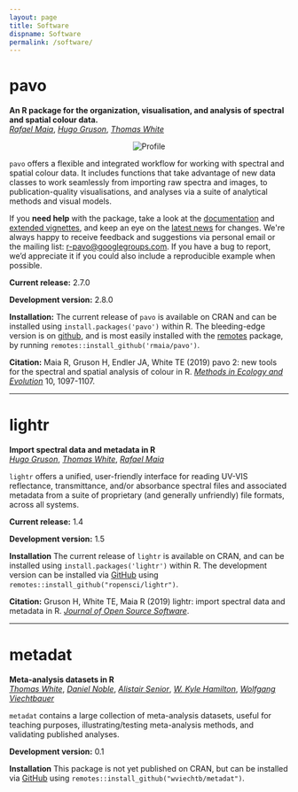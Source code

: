 ```yaml
---
layout: page
title: Software
dispname: Software
permalink: /software/
---
```

# pavo  

**An R package for the organization, visualisation, and analysis of spectral and spatial colour data.**   
[_Rafael Maia_](http://rafaelmaia.net), [_Hugo Gruson_](https://www.normalesup.org/~hgruson/), [_Thomas White_](https://tomwhite.io)

<p align="center">
<img src="{{ site.baseurl }}/assets/tetra.gif" title="Profile" class="profile">  
</p>

`pavo` offers a flexible and integrated workflow for working with spectral and spatial colour data. It includes functions that take advantage of new data classes to work seamlessly from importing raw spectra and images, to publication-quality visualisations, and analyses via a suite of analytical methods and visual models.

If you **need help** with the package, take a look at the [documentation](http://pavo.colrverse.) and [extended vignettes](http://pavo.colrverse.com/articles/pavo-1-overview.html), and keep an eye on the [latest news](http://pavo.colrverse.com/news/index.html) for changes. We're always happy to receive feedback and suggestions via personal email or the mailing list: [r-pavo@googlegroups.com](mailto:r-pavo@googlegroups.com). If you have a bug to report, we’d appreciate it if you could also include a reproducible example when possible.

**Current release:** 2.7.0

**Development version:** 2.8.0

**Installation:** The current release of `pavo` is available on CRAN and can be installed using ```install.packages('pavo')``` within R. The bleeding-edge version is on [github](https://github.com/rmaia/pavo), and is most easily installed with the [remotes](https://github.com/hadley/devtools) package, by running ```remotes::install_github('rmaia/pavo')```.  

**Citation:** Maia R, Gruson H, Endler JA, White TE (2019) pavo 2: new tools for the spectral and spatial analysis of colour in R.  [_Methods in Ecology and Evolution_](http://dx.doi.org/10.1111/2041-210X.13174) 10, 1097-1107. 

---

# lightr 

**Import spectral data and metadata in R**  
[_Hugo Gruson_](https://www.normalesup.org/~hgruson/), [_Thomas White_](http://tomwhite.io), [_Rafael Maia_](http://rafaelmaia.net)

`lightr` offers a unified, user-friendly interface for reading UV-VIS reflectance, transmittance, and/or absorbance spectral files and associated metadata from a suite of proprietary (and generally unfriendly) file formats, across all systems.

**Current release:** 1.4 

**Development version:** 1.5  

**Installation** The current release of `lightr` is available on CRAN, and can be installed using ```install.packages('lightr')``` within R. The development version can be installed via [GitHub](https://github.com/ropensci/lightr) using ```remotes::install_github("ropensci/lightr")```.

**Citation:** Gruson H, White TE, Maia R (2019) lightr: import spectral data and metadata in R. [_Journal of Open Source Software_](https://doi.org/10.21105/joss.01857). 

---

# metadat

**Meta-analysis datasets in R**  
[_Thomas White_](http://tomwhite.io), [_Daniel Noble_](http://nobledan.com), [_Alistair Senior_](http://alistairmsenior.com), [_W. Kyle Hamilton_](http://kylehamilton.com), [_Wolfgang Viechtbauer_](http://www.wvbauer.com)

`metadat` contains a large collection of meta-analysis datasets, useful for teaching purposes, illustrating/testing meta-analysis methods, and validating published analyses.

**Development version:** 0.1  

**Installation** This package is not yet published on CRAN, but can be installed via [GitHub](https://github.com/wviechtb/metadat) using ```remotes::install_github("wviechtb/metadat")```.


